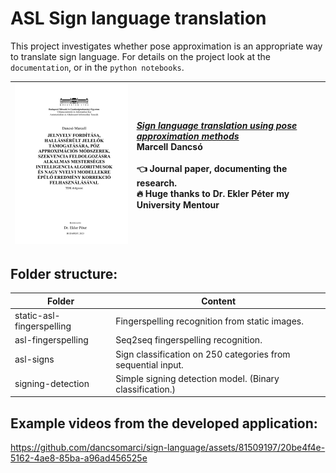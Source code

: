 # ASL Sign language translation

This project investigates whether pose approximation is an appropriate way to translate sign language. For details on the project look at the `documentation`, or in the `python notebooks`.

| <a href="https://github.com/dancsomarci/sign-language/blob/main/documentation/dancso_marcell_2023_tdk.pdf"><img src=".github/paper.png" width="300"/></a> | [*Sign language translation using pose approximation methods*](https://github.com/dancsomarci/sign-language/blob/main/documentation/dancso_marcell_2023_tdk.pdf) <br/> Marcell Dancsó <br/> <br /> :point_left: Journal paper, documenting the research. <br/> :fire: Huge thanks to Dr. Ekler Péter my University Mentour|
| ------------------------------------------------------------ | :----------------------------------------------------------- |


## Folder structure:

| Folder       | Content |
|------------|-----|
| static-asl-fingerspelling       | Fingerspelling recognition from static images.  |
| asl-fingerspelling      | Seq2seq fingerspelling recognition.  |
| asl-signs        | Sign classification on 250 categories from sequential input.  |
| signing-detection | Simple signing detection model. (Binary classification.) |


## Example videos from the developed application:

https://github.com/dancsomarci/sign-language/assets/81509197/20be4f4e-5162-4ae8-85ba-a96ad456525e
